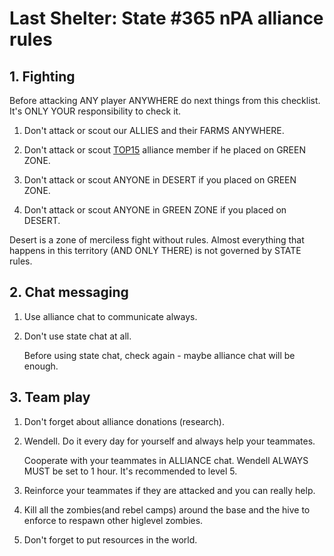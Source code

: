 # Last Shelter: State #365 nPA alliance rules

## 1. Fighting
   Before attacking ANY player ANYWHERE do next things from this checklist. It's ONLY YOUR responsibility to check it.

   1. Don't attack or scout our ALLIES and their FARMS ANYWHERE.

   2. Don't attack or scout [TOP15](./TOP15.md) alliance member if he placed on GREEN ZONE.

   3. Don't attack or scout ANYONE in DESERT if you placed on GREEN ZONE.
   
   4. Don't attack or scout ANYONE in GREEN ZONE if you placed on DESERT.

   Desert is a zone of merciless fight without rules. Almost everything that happens in this territory (AND ONLY THERE) is not governed by STATE rules.

## 2. Chat messaging
   1. Use alliance chat to communicate always.

   2. Don't use state chat at all.

      Before using state chat, check again - maybe alliance chat will be enough.

## 3. Team play
   1. Don't forget about alliance donations (research).

   2. Wendell. Do it every day for yourself and always help your teammates.
   
      Cooperate with your teammates in ALLIANCE chat. Wendell ALWAYS MUST be set to 1 hour. It's recommended to level 5.

   3. Reinforce your teammates if they are attacked and you can really help.
   
   4. Kill all the zombies(and rebel camps) around the base and the hive to enforce to respawn other higlevel zombies.

   5. Don't forget to put resources in the world.
